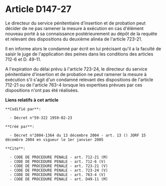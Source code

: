 # Article D147-27

Le directeur du service pénitentiaire d'insertion et de probation peut décider de ne pas ramener la mesure à exécution en cas
d'élément nouveau porté à sa connaissance postérieurement au dépôt de la requête et relevant des dispositions du deuxième
alinéa de l'article 723-21.

Il en informe alors le condamné par écrit en lui précisant qu'il a la faculté de saisir le juge de l'application des peines
dans les conditions des articles 712-6 et D. 49-11.

A l'expiration du délai prévu à l'article 723-24, le directeur du service pénitentiaire d'insertion et de probation ne peut
ramener la mesure à exécution s'il s'agit d'un condamné relevant des dispositions de l'article 712-21 ou de l'article 763-4
lorsque les expertises prévues par ces dispositions n'ont pas été réalisées.

**Liens relatifs à cet article**

	**Codifié par**:

	  - Décret n°59-322 1959-02-23

	**Créé par**:

	  - Décret n°2004-1364 du 13 décembre 2004 - art. 13 () JORF 15 décembre 2004 en vigueur le 1er janvier 2005

	**Cite**:

	  - CODE DE PROCEDURE PENALE - art. 712-21 (M)
	  - CODE DE PROCEDURE PENALE - art. 712-6 (V)
	  - CODE DE PROCEDURE PENALE - art. 723-21 (V)
	  - CODE DE PROCEDURE PENALE - art. 723-24 (V)
	  - CODE DE PROCEDURE PENALE - art. 763-4 (V)
	  - CODE DE PROCEDURE PENALE - art. D49-11 (M)
